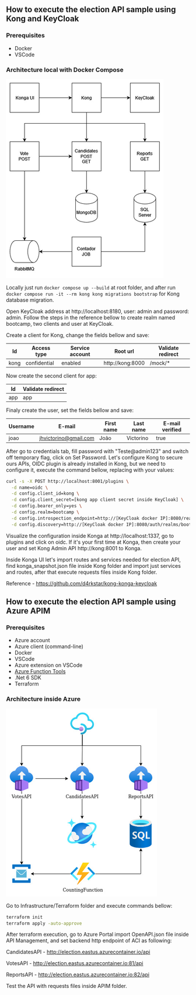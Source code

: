 ## How to execute the election API sample using Kong and KeyCloak

### Prerequisites
- Docker
- VSCode

### Architecture local with Docker Compose
![alt architecture](.documentation/gateway_local.jpg "Architecture")

Locally just run ```` docker compose up --build ```` at root folder, and after run ```` docker compose run -it --rm kong kong migrations bootstrap ```` for Kong database migration.

Open KeyCloak address at http://localhost:8180, user: admin and password: admin. Follow the steps in the reference bellow to create realm named bootcamp, two clients and user at KeyCloak.

Create a client for Kong, change the fields bellow and save:

|  Id  |  Access type  | Service account |     Root url     | Validate redirect |
|------|---------------|-----------------|------------------|-------------------|
| kong | confidential  |     enabled     | http://kong:8000 |      /mock/*      |

Now create the second client for app:

|  Id  |  Validate redirect |
|------|--------------------|
| app  |        app         |

Finaly create the user, set the fields bellow and save:

|  Username |         E-mail         | First name | Last name  | E-mail verified |
|-----------|------------------------|------------|------------|-----------------|
|   joao    | jhvictorino@gmail.com  |    João    |  Victorino |       true      |

After go to credentials tab, fill password with "Teste@admin123" and switch off temporary flag, click on Set Password.
Let's configure Kong to secure ours APIs, OIDC plugin is already installed in Kong, but we need to configure it, execute the command bellow, replacing with your values:

````sh
curl -s -X POST http://localhost:8001/plugins \
  -d name=oidc \
  -d config.client_id=kong \
  -d config.client_secret=[kong app client secret inside KeyCloak] \
  -d config.bearer_only=yes \
  -d config.realm=bootcamp \
  -d config.introspection_endpoint=http://[KeyCloak docker IP]:8080/realms/bootcamp/protocol/openid-connect/token/introspect \
  -d config.discovery=http://[KeyCloak docker IP]:8080/auth/realms/bootcamp/.well-known/openid-configuration
````

Visualize the configuration inside Konga at http://localhost:1337, go to plugins and click on oidc. If it's your first time at Konga, then create your user and set Kong Admin API http://kong:8001 to Konga.

Inside Konga UI let's import routes and services needed for election API, find konga_snapshot.json file inside Kong folder and import just services and routes, after that execute requests files inside Kong folder.

Reference - https://github.com/d4rkstar/kong-konga-keycloak

## How to execute the election API sample using Azure APIM

### Prerequisites
- Azure account
- Azure client (command-line)
- Docker
- VSCode
- Azure extension on VSCode
- [Azure Function Tools](https://docs.microsoft.com/pt-br/azure/azure-functions/functions-run-local?tabs=v4%2Clinux%2Ccsharp%2Cportal%2Cbash)
- .Net 6 SDK
- Terraform

### Architecture inside Azure
![alt architecture](.documentation/gateway_azure.jpg "Architecture")

Go to Infrastructure/Terraform folder and execute commands bellow:

````sh
terraform init
terraform apply -auto-approve
````

After terraform execution, go to Azure Portal import OpenAPI.json file inside API Management, and set backend http endpoint of ACI as following:

CandidatesAPI - http://election.eastus.azurecontainer.io/api

VotesAPI - http://election.eastus.azurecontainer.io:81/api

ReportsAPI - http://election.eastus.azurecontainer.io:82/api

Test the API with requests files inside APIM folder.